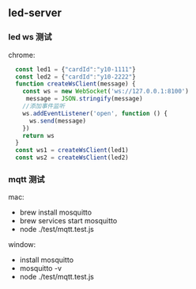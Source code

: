 ## led-server

### led ws 测试
chrome:
``` javascript
  const led1 = {"cardId":"y10-1111"}
  const led2 = {"cardId":"y10-2222"}
  function createWsClient(message) {
    const ws = new WebSocket('ws://127.0.0.1:8100')
     message = JSON.stringify(message)
    //添加事件监听
    ws.addEventListener('open', function () {
      ws.send(message)
    })
    return ws
  }
  const ws1 = createWsClient(led1)
  const ws2 = createWsClient(led2)
```

### mqtt 测试
mac:

- brew install mosquitto
- brew services start mosquitto
- node ./test/mqtt.test.js

window:

- install mosquitto
- mosquitto -v
- node ./test/mqtt.test.js